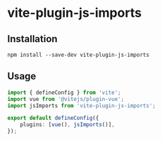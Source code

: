 # vite-plugin-js-imports

## Installation

```shell
npm install --save-dev vite-plugin-js-imports
```

## Usage

```typescript
import { defineConfig } from 'vite';
import vue from '@vitejs/plugin-vue';
import jsImports from 'vite-plugin-js-imports';

export default defineConfig({
	plugins: [vue(), jsImports()],
});
```
